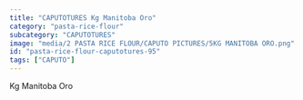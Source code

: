 ```yaml
---
title: "CAPUTOTURES Kg Manitoba Oro"
category: "pasta-rice-flour"
subcategory: "CAPUTOTURES"
image: "media/2 PASTA RICE FLOUR/CAPUTO PICTURES/5KG MANITOBA ORO.png"
id: "pasta-rice-flour-caputotures-95"
tags: ["CAPUTO"]
---
```


Kg Manitoba Oro
